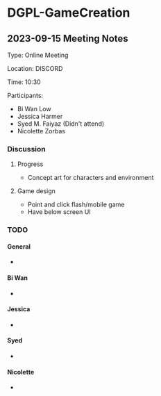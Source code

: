 # DGPL-GameCreation
## 2023-09-15 Meeting Notes
Type: Online Meeting

Location: DISCORD

Time: 10:30

Participants:
- Bi Wan Low
- Jessica Harmer
- Syed M. Faiyaz (Didn't attend)
- Nicolette Zorbas

### Discussion
1. Progress
    
    - Concept art for characters and environment

2. Game design

    - Point and click flash/mobile game
    - Have below screen UI

### TODO
#### General
- 

#### Bi Wan
- 

#### Jessica
- 

#### Syed
- 

#### Nicolette
- 

